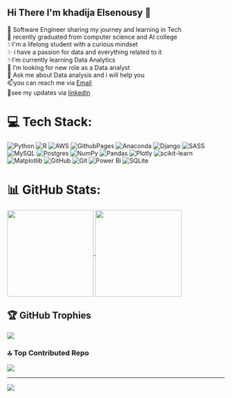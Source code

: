 ## Hi There  I'm khadija Elsenousy 👋

<!--
**khadijaelsenousy/khadijaelsenousy** is a ✨ _special_ ✨ repository because its `README.md` (this file) appears on your GitHub profile.

Here are some ideas to get you started:

- 🔭 I’m currently working on ...
- 🌱 I’m currently learning ...
- 👯 I’m looking to collaborate on ...
- 🤔 I’m looking for help with ...
- 💬 Ask me about ...
- 📫 How to reach me: ...
- 😄 Pronouns: ...
- ⚡ Fun fact: ...

<!--
🔭 Software Engineer sharing my jouring and learning in Tech <br/>
🌱 recently graduated from computer science and AI college  <br/>
✨I'm a lifelong student with a curious mindset  <br/>
✨ i have a passion for data and everything related to it  <br/>
✨I’m currently learning Data Analytics  <br/>
🤔 I’m looking for new role as a Data analyst <br/>
💬 Ask me about Data analysis and i will help you <br/>
📫you can reach me via [Email](khadijaelsenousy456@gmail.com) <br/>
💫see my updates via [linkedIn](https://www.linkedin.com/in/khadija-elsenousy) <br/>

<a href="https://github.com/khadijaelsenousy/github-readme-stats">
  <img height=200 align="center" src="https://github-readme-stats.vercel.app/api?username=khadijaelsenousy&show_icons=true&theme=radical" />
</a>


<a href="https://github.com/khadijaelsenousy/convoychat">
  <img height=200 align="center"  src="https://github-readme-stats.vercel.app/api/top-langs?username=khadijaelsenousy&layout=compact&langs_count=8&card_width=320&theme=radical" /> 
</a>

<!-- src="https://github-readme-stats.vercel.app/api/top-langs?username=khadijaelsenousy&layout=compact&langs_count=8&card_width=320&theme=radical" /> -->


<!--
![khadijaelsenousy's GitHub stats](https://github-readme-stats.vercel.app/api?username=khadijaelsenousy&show_icons=true&theme=radical)  
[![Top Langs](https://github-readme-stats.vercel.app/api/top-langs/?username=khadijaelsenousy&layout=donut&theme=radical)](https://github.com/khadijaelsenousy/github-readme-stats) 
-->


🔭 Software Engineer sharing my journey  and learning in Tech<br>🌱 recently graduated from computer science and AI college<br>✨I'm a lifelong student with a curious mindset<br>✨ i have a passion for data and everything related to it<br>✨I’m currently learning Data Analytics<br>🤔 I’m looking for new role as a Data analyst<br>💬 Ask me about Data analysis and i will help you<br>
📫you can reach me via [Email](khadijaelsenousy456@gmail.com) <br/>
💫see my updates via [linkedIn](https://www.linkedin.com/in/khadija-elsenousy) <br/>


# 💻 Tech Stack:
![Python](https://img.shields.io/badge/python-3670A0?style=for-the-badge&logo=python&logoColor=ffdd54) ![R](https://img.shields.io/badge/r-%23276DC3.svg?style=for-the-badge&logo=r&logoColor=white) ![AWS](https://img.shields.io/badge/AWS-%23FF9900.svg?style=for-the-badge&logo=amazon-aws&logoColor=white) ![GithubPages](https://img.shields.io/badge/github%20pages-121013?style=for-the-badge&logo=github&logoColor=white) ![Anaconda](https://img.shields.io/badge/Anaconda-%2344A833.svg?style=for-the-badge&logo=anaconda&logoColor=white) ![Django](https://img.shields.io/badge/django-%23092E20.svg?style=for-the-badge&logo=django&logoColor=white) ![SASS](https://img.shields.io/badge/SASS-hotpink.svg?style=for-the-badge&logo=SASS&logoColor=white) ![MySQL](https://img.shields.io/badge/mysql-4479A1.svg?style=for-the-badge&logo=mysql&logoColor=white) ![Postgres](https://img.shields.io/badge/postgres-%23316192.svg?style=for-the-badge&logo=postgresql&logoColor=white) ![NumPy](https://img.shields.io/badge/numpy-%23013243.svg?style=for-the-badge&logo=numpy&logoColor=white) ![Pandas](https://img.shields.io/badge/pandas-%23150458.svg?style=for-the-badge&logo=pandas&logoColor=white) ![Plotly](https://img.shields.io/badge/Plotly-%233F4F75.svg?style=for-the-badge&logo=plotly&logoColor=white) ![scikit-learn](https://img.shields.io/badge/scikit--learn-%23F7931E.svg?style=for-the-badge&logo=scikit-learn&logoColor=white) ![Matplotlib](https://img.shields.io/badge/Matplotlib-%23ffffff.svg?style=for-the-badge&logo=Matplotlib&logoColor=black) ![GitHub](https://img.shields.io/badge/github-%23121011.svg?style=for-the-badge&logo=github&logoColor=white) ![Git](https://img.shields.io/badge/git-%23F05033.svg?style=for-the-badge&logo=git&logoColor=white) ![Power Bi](https://img.shields.io/badge/power_bi-F2C811?style=for-the-badge&logo=powerbi&logoColor=black) ![SQLite](https://img.shields.io/badge/sqlite-%2307405e.svg?style=for-the-badge&logo=sqlite&logoColor=white)
# 📊 GitHub Stats:
<a href="https://github.com/khadijaelsenousy/github-readme-stats">
  <img height=200 align="center" src="https://github-readme-stats.vercel.app/api?username=khadijaelsenousy&show_icons=true&theme=radical" />
</a>


<a href="https://github.com/khadijaelsenousy/convoychat">
  <img height=200 align="center"  src="https://github-readme-stats.vercel.app/api/top-langs?username=khadijaelsenousy&layout=compact&langs_count=8&card_width=320&theme=radical" /> 
</a>



## 🏆 GitHub Trophies
![](https://github-profile-trophy.vercel.app/?username=khadijaelsenousy&theme=radical&no-frame=true&no-bg=false&margin-w=4)

### 🔝 Top Contributed Repo
![](https://github-contributor-stats.vercel.app/api?username=khadijaelsenousy&limit=5&theme=radical&combine_all_yearly_contributions=true)

---
[![](https://visitcount.itsvg.in/api?id=khadijaelsenousy&icon=0&color=0)](https://visitcount.itsvg.in)

<!-- Proudly created with GPRM ( https://gprm.itsvg.in ) -->
